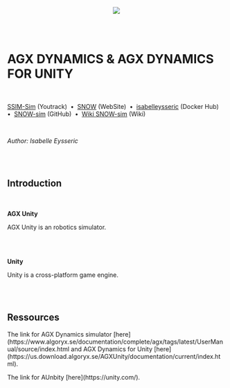 <p align="center">
  <img src="https://github.com/norlab-ulaval/SNOW-sim_internship_H22/blob/master/norlab_logo_noir.PNG?raw=true" />
</p>

<br/>
<br/>

# AGX DYNAMICS & AGX DYNAMICS FOR UNITY

<br/>

[SSIM-Sim](https://norlab.youtrack.cloud/issues?q=project:%20%7B%F0%9D%94%96%20SNOW-sim%7D) (Youtrack)&nbsp; • &nbsp;[SNOW](https://norlab.ulaval.ca/research/snow/) (WebSite)&nbsp; • &nbsp;[isabelleysseric](https://hub.docker.com/u/isabelleysseric) (Docker Hub)&nbsp; • &nbsp;[SNOW-sim](https://github.com/norlab-ulaval/SNOW-sim_internship_H22) (GitHub)&nbsp; • &nbsp;[Wiki SNOW-sim](https://github.com/isabelleysseric/SNOW-sim_internship_H22/wiki) (Wiki) 

<br/>

*Author: Isabelle Eysseric*

<br/>
<br/>

## Introduction

<br>

**AGX Unity**
<p>AGX Unity is an robotics simulator.</p>
<br>
<br>

**Unity**
<p>Unity is a cross-platform game engine.</p>
<br>
<br>


## Ressources
<p>The link for AGX Dynamics simulator [here](https://www.algoryx.se/documentation/complete/agx/tags/latest/UserManual/source/index.html and AGX Dynamics for Unity [here](https://us.download.algoryx.se/AGXUnity/documentation/current/index.html).</p>
<p>The link for AUnbity [here](https://unity.com/).</p>
<br>
